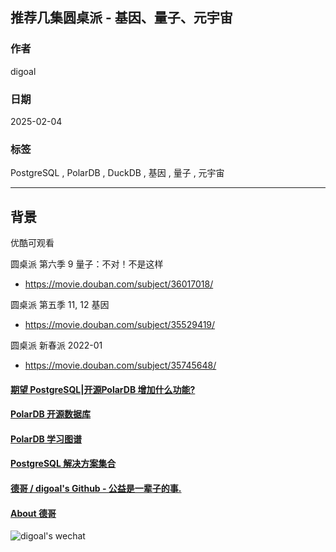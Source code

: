 ## 推荐几集圆桌派 - 基因、量子、元宇宙  
                                                                                                  
### 作者                                                                      
digoal                                                                      
                                                                             
### 日期                                                                           
2025-02-04                                                       
                                                                          
### 标签                                                                        
PostgreSQL , PolarDB , DuckDB , 基因 , 量子 , 元宇宙    
                                                                                                 
----                                                                          
                                                                                        
## 背景   
  
优酷可观看    
  
圆桌派 第六季 9 量子：不对！不是这样    
- https://movie.douban.com/subject/36017018/  
  
圆桌派 第五季 11, 12 基因  
- https://movie.douban.com/subject/35529419/  
  
圆桌派 新春派 2022-01
- https://movie.douban.com/subject/35745648/  
  
  
#### [期望 PostgreSQL|开源PolarDB 增加什么功能?](https://github.com/digoal/blog/issues/76 "269ac3d1c492e938c0191101c7238216")
  
  
#### [PolarDB 开源数据库](https://openpolardb.com/home "57258f76c37864c6e6d23383d05714ea")
  
  
#### [PolarDB 学习图谱](https://www.aliyun.com/database/openpolardb/activity "8642f60e04ed0c814bf9cb9677976bd4")
  
  
#### [PostgreSQL 解决方案集合](../201706/20170601_02.md "40cff096e9ed7122c512b35d8561d9c8")
  
  
#### [德哥 / digoal's Github - 公益是一辈子的事.](https://github.com/digoal/blog/blob/master/README.md "22709685feb7cab07d30f30387f0a9ae")
  
  
#### [About 德哥](https://github.com/digoal/blog/blob/master/me/readme.md "a37735981e7704886ffd590565582dd0")
  
  
![digoal's wechat](../pic/digoal_weixin.jpg "f7ad92eeba24523fd47a6e1a0e691b59")
  
